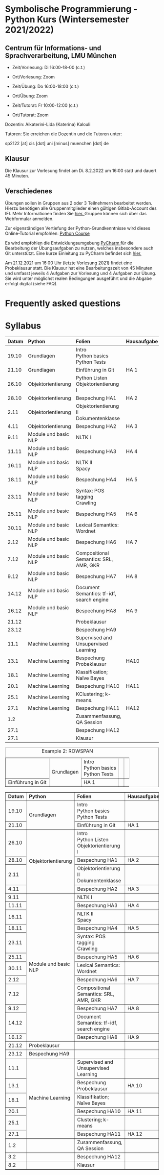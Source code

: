 # Symbolische Programmierung - Python Kurs (Wintersemester 2021/2022)


## Centrum für Informations- und Sprachverarbeitung, LMU München
- Zeit/Vorlesung: Di 16:00-18-00 (c.t.)
- Ort/Vorlesung: Zoom

- Zeit/Übung: Do 16:00-18:00 (c.t.)
- Ort/Übung: Zoom

- Zeit/Tutorat: Fr 10:00-12:00 (c.t.)
- Ort/Tutorat: Zoom

Dozentin: Aikaterini-Lida (Katerina) Kalouli

Tutoren: 
Sie erreichen die Dozentin und die Tutoren unter:

sp2122 [at] cis [dot] uni [minus] muenchen [dot] de


## Klausur
Die Klausur zur Vorlesung findet am Di. 8.2.2022 um 16:00 statt und dauert 45 Minuten.


## Verschiedenes
Übungen sollen in Gruppen aus 2 oder 3 Teilnehmern bearbeitet werden. Hierzu benötigen alle Gruppenmitglieder einen gültigen Gitlab-Account des IFI. Mehr Informationen finden Sie <a href="https://www.rz.ifi.lmu.de/infos/gitlab_de.html"> hier. </a> Gruppen können sich über das Webformular anmelden.

Zur eigenständigen Vertiefung der Python-Grundkenntnisse wird dieses Online-Tutorial empfohlen: <a href="https://www.python-course.eu/python3_course.php"> Python Course </a>

Es wird empfohlen die Entwicklungsumgebung <a href="https://www.jetbrains.com/pycharm/"> PyCharm </a> für die Bearbeitung der Übungsaufgaben zu nutzen, welches insbesondere auch Git unterstützt. Eine kurze Einleitung zu PyCharm befindet sich <a href="https://github.com/cis-sp2122/cis-sp2122.github.io/blob/gh-pages/pycharm.pdf"> hier. </a>

Am 21.12.2021 um 16:00 Uhr (letzte Vorlesung 2021) findet eine Probeklausur statt. Die Klausur hat eine Bearbeitungszeit von 45 Minuten und umfasst jeweils 4 Aufgaben zur Vorlesung und 4 Aufgaben zur Übung. Sie wird unter möglichst realen Bedingungen ausgeführt und die Abgabe erfolgt digital (siehe FAQ).


# Frequently asked questions


# Syllabus

| Datum  | Python               | Folien                                      | Hausaufgabe | Material |
| :----- | :------------------  | :------------------------------------------ | :-----------|:---------|
| 19.10  | Grundlagen           | Intro <br> Python basics <br> Python Tests  |             |          |
| 21.10  | Grundlagen           | Einführung in Git                           | HA 1        |          |      
| 26.10  | Objektorientierung   | Python Listen <br> Objektorientierung I     |             |          |
| 28.10  | Objektorientierung   | Bespechung HA1                              | HA 2        |          |
| 2.11   | Objektorientierung   | Objektorientierung II <br> Dokumentenklasse |             |          |
| 4.11   | Objektorientierung   | Bespechung HA2                              | HA 3        |          |
| 9.11   | Module und basic NLP | NLTK I                                      |             |          |
| 11.11  | Module und basic NLP | Bespechung HA3                              | HA 4        |          |
| 16.11  | Module und basic NLP | NLTK II <br> Spacy                          |             |          |
| 18.11  | Module und basic NLP | Bespechung HA4                              | HA 5        |          |
| 23.11  | Module und basic NLP | Syntax: POS tagging  <br> Crawling          |             |          |
| 25.11  | Module und basic NLP | Bespechung HA5                              | HA 6        |          |
| 30.11  | Module und basic NLP | Lexical Semantics: Wordnet                  |             |          |
| 2.12   | Module und basic NLP | Bespechung HA6                              | HA 7        |          |
| 7.12   | Module und basic NLP | Compositional Semantics: SRL, AMR, GKR      |             |          |
| 9.12   | Module und basic NLP | Bespechung HA7                              | HA 8        |          |
| 14.12  | Module und basic NLP | Document Semantics: tf-idf, search engine   |             |          |
| 16.12  | Module und basic NLP | Bespechung HA8                              | HA 9        |          |
| 21.12  |                      | Probeklausur                                |             |          |
| 23.12  |                      | Bespechung HA9                              |             |          |
| 11.1   | Machine Learning     | Supervised and Unsupervised Learning        |             |          |
| 13.1   | Machine Learning     | Bespechung Probeklausur                     | HA10        |          |
| 18.1   | Machine Learning     | Klassifikation; Naïve Bayes                 |             |          |
| 20.1   | Machine Learning     | Bespechung HA10                             | HA11        |          |
| 25.1   | Machine Learning     | KClustering; k-means.                       |             |          |
| 27.1   | Machine Learning     | Bespechung HA11                             | HA12        |          |
| 1.2    |                      | Zusammenfassung, QA Session                 |             |          |
| 27.1   |                      | Bespechung HA12                             |             |          |
| 27.1   |                      | Klausur                                     |             |          |




<TABLE BORDER="1">
<CAPTION>Example 2:  ROWSPAN</CAPTION>
<TR>
<TD> <TD ROWSPAN="2">Grundlagen</TD> <TD>Intro <br> Python basics <br> Python Tests </TD> <TD></TD> <TD></TD>
</TR>
<TR>
<TD>Einführung in Git </TD> <TD>HA 1</TD> <TD></TD>
</TR>
</TABLE>
  
<TABLE BORDER="1"> 
  <TR>
    <TD> <b>Datum </b> </TD> <TD> <b> Python </b> </td> <td> <b> Folien </b> </td> <td> <b> Hausaufgabe </b> </td> <td> <b> Material </b> </td> 
  <TR>
    <td> 19.10 </td> <TD ROWSPAN="2">Grundlagen</TD> <TD>Intro <br> Python basics <br> Python Tests </TD> <TD></TD> <TD></TD>
  </TR>
  <TR>
    <td> 21.10 </td> <TD>Einführung in Git </TD> <TD>HA 1</TD> <TD></TD>
  </TR>
  <TR>
    <TD> 26.10 </td> <TD ROWSPAN="4">Objektorientierung</TD> <TD>Intro <br> Python Listen <br> Objektorientierung I  </TD> <TD></TD> <TD></TD>
  </TR>
  <TR>
    <td> 28.10 </td> <TD> Bespechung HA1 </TD> <TD>HA 2</TD> <TD></TD>
  </TR>
  <TR>
    <td> 2.11 </td> <TD> Objektorientierung II <br> Dokumentenklasse </TD> <TD></TD> <TD></TD>
  </TR>
  <TR>
    <td> 4.11 </td> <TD> Bespechung HA2 </TD> <TD>HA 3</TD> <TD></TD>
    </TR>    
  <TR>
    <TD> 9.11 </td> <TD ROWSPAN="12">Module und basic NLP</TD> <TD>NLTK I  </TD> <TD></TD> <TD></TD>
  </TR>
  <TR>
    <td> 11.11 </td> <TD> Bespechung HA3 </TD> <TD>HA 4</TD> <TD></TD>
  </TR>
  <TR>
    <td> 16.11 </td> <TD> NLTK II <br> Spacy </TD> <TD></TD> <TD></TD>
  </TR>
  <TR>
    <td> 18.11 </td> <TD> Bespechung HA4 </TD> <TD>HA 5</TD> <TD></TD>
  </TR>
  <TR>
    <td> 23.11 </td> <TD> Syntax: POS tagging  <br> Crawling </TD> <TD></TD> <TD></TD>
  </TR>
  <TR>
    <td> 25.11 </td> <TD> Bespechung HA5 </TD> <TD>HA 6</TD> <TD></TD>
  </TR>
  <TR>
    <td> 30.11 </td> <TD> Lexical Semantics: Wordnet </TD> <TD></TD> <TD></TD>
  </TR>
  <TR>
    <td> 2.12 </td> <TD> Bespechung HA6 </TD> <TD>HA 7</TD> <TD></TD>
  </TR>
  <TR>
    <td> 7.12 </td> <TD> Compositional Semantics: SRL, AMR, GKR </TD> <TD></TD> <TD></TD>
  </TR>
  <TR>
    <td> 9.12 </td> <TD> Bespechung HA7 </TD> <TD>HA 8</TD> <TD></TD>
  </TR>
  <TR>
    <td> 14.12 </td> <TD> Document Semantics: tf-idf, search engine </TD> <TD></TD> <TD></TD>
  </TR>
  <TR>
    <td> 16.12 </td> <TD> Bespechung HA8 </TD> <TD>HA 9</TD> <TD></TD>
  </TR>
  <TR>
    <td> 21.12 </td> <TD> Probeklausur </TD> <TD></TD> <TD></TD>
  </TR>
  <TR>
    <td> 23.12 </td> <TD> Bespechung HA9 </TD> <TD></TD> <TD></TD>
  </TR>
  <TR>
    <TD> 11.1 </td> <TD ROWSPAN="6">Machine Learning</TD> <TD> Supervised and Unsupervised Learning  </TD> <TD></TD> <TD></TD>
  </TR>
  <TR>
    <td> 13.1 </td> <TD> Bespechung Probeklausur </TD> <TD>HA 10</TD> <TD></TD>
  </TR>
  <TR>
    <td> 18.1 </td> <TD> Klassifikation; Naïve Bayes </TD> <TD></TD> <TD></TD>
  </TR>
  <TR>
    <td> 20.1 </td> <TD> Bespechung HA10 </TD> <TD>HA 11</TD> <TD></TD>
  </TR>
   <TR>
    <td> 25.1 </td> <TD> Clustering; k-means </TD> <TD></TD> <TD></TD>
  </TR>
  <TR>
    <td> 27.1 </td> <TD> Bespechung HA11 </TD> <TD>HA 12</TD> <TD></TD>
  </TR>
  <TR>
    <TD> 1.2 </td> <TD></TD> <TD> Zusammenfassung, QA Session  </TD> <TD></TD> <TD></TD>
  </TR>
  <TR>
    <TD> 3.2 </td> <TD></TD> <TD> Bespechung HA12   </TD> <TD></TD> <TD></TD>
  </TR>
   <TR>
    <TD> 8.2 </td> <TD></TD> <TD> Klausur   </TD> <TD></TD> <TD></TD>
  </TR>  
</TABLE>
  
    
   



